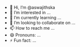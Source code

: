 - 👋 Hi, I’m @aswajithska
- 👀 I’m interested in ...
- 🌱 I’m currently learning ...
- 💞️ I’m looking to collaborate on ...
- 📫 How to reach me ...
- 😄 Pronouns: ...
- ⚡ Fun fact: ...

<!---
aswajithska/aswajithska is a ✨ special ✨ repository because its `README.md` (this file) appears on your GitHub profile.
You can click the Preview link to take a look at your changes.
--->
